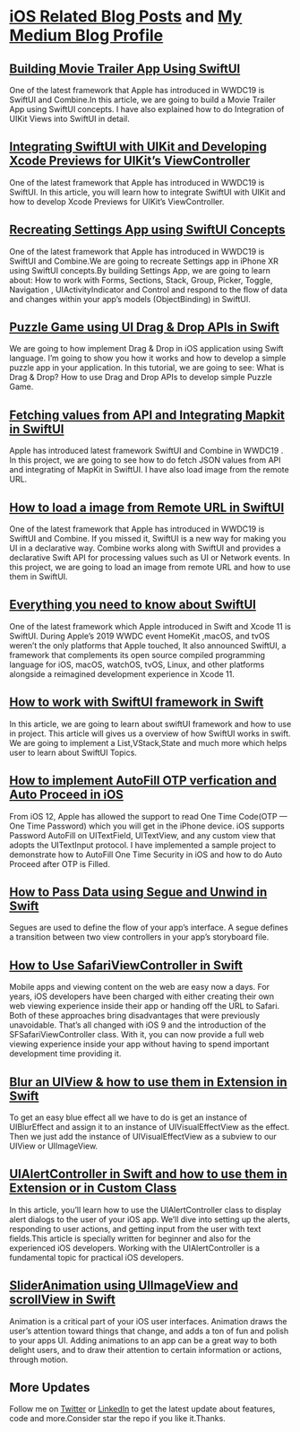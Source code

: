 # [iOS Related Blog Posts](https://medium.com/a-developer-in-making/tagged/ios) and [My Medium Blog Profile](https://medium.com/@shankarmadeshvaran)

## [Building Movie Trailer App Using SwiftUI](https://medium.com/flawless-app-stories/building-movie-trailer-app-using-swiftui-5d4dc5497462)
One of the latest framework that Apple has introduced in WWDC19 is SwiftUI and Combine.In this article, we are going to build a Movie Trailer App using SwiftUI concepts. I have also explained how to do Integration of UIKit Views into SwiftUI in detail.


## [Integrating SwiftUI with UIKit and Developing Xcode Previews for UIKit’s ViewController](https://medium.com/swlh/integrating-swiftui-with-uikit-and-developing-xcode-previews-for-uikits-viewcontroller-39941aaf2392)
One of the latest framework that Apple has introduced in WWDC19 is SwiftUI. In this article, you will learn how to integrate SwiftUI with UIKit and how to develop Xcode Previews for UIKit’s ViewController.


## [Recreating Settings App using SwiftUI Concepts](https://medium.com/a-developer-in-making/recreating-settings-app-using-swiftui-concepts-e034d2a95ed1)
One of the latest framework that Apple has introduced in WWDC19 is SwiftUI and Combine.We are going 
to recreate Settings app in iPhone XR using SwiftUI concepts.By building Settings App, we are going to learn about: How to work with Forms, Sections, Stack, Group, Picker, Toggle, Navigation , UIActivityIndicator and Control and respond to the flow of data and changes within your app’s models (ObjectBinding) in SwiftUI.


## [Puzzle Game using UI Drag & Drop APIs in Swift](https://medium.com/a-developer-in-making/puzzle-game-using-ui-drag-drop-apis-in-swift-4bd9d29f6c20)
We are going to how implement Drag & Drop in iOS application using Swift language. I’m going to show you how it works and how to develop a simple puzzle app in your application. In this tutorial, we are going to see:
What is Drag & Drop? How to use Drag and Drop APIs to develop simple Puzzle Game.


## [Fetching values from API and Integrating Mapkit in SwiftUI](https://medium.com/a-developer-in-making/fetching-values-from-api-and-integrating-mapkit-in-swiftui-3277806d9090)
Apple has introduced latest framework SwiftUI and Combine in WWDC19 . In this project, we are going to see how to do fetch JSON values from API and integrating of MapKit in SwiftUI. I have also load image from the remote URL.


## [How to load a image from Remote URL in SwiftUI](https://medium.com/a-developer-in-making/how-to-load-a-image-from-url-in-swiftui-59f870f9b3f7)
One of the latest framework that Apple has introduced in WWDC19 is SwiftUI and Combine. If you missed it, 
SwiftUI is a new way for making you UI in a declarative way. Combine works along with SwiftUI and provides a declarative Swift API for processing values such as UI or Network events.
In this project, we are going to load an image from remote URL and how to use them in SwiftUI.


## [Everything you need to know about SwiftUI](https://medium.com/a-developer-in-making/everything-you-need-to-know-about-swiftui-1dc4943f0e94)
One of the latest framework which Apple introduced in Swift and Xcode 11 is SwiftUI. During Apple’s 2019 WWDC event HomeKit ,macOS, and tvOS weren’t the only platforms that Apple touched, It also announced SwiftUI, a framework that complements its open source compiled programming language for iOS, macOS, watchOS, tvOS, Linux, and other platforms alongside a reimagined development experience in Xcode 11.


## [How to work with SwiftUI framework in Swift](https://medium.com/a-developer-in-making/how-to-work-with-swiftui-framework-in-swift-89deda4bfe3)
In this article, we are going to learn about swiftUI framework and how to use in project. This article will gives us a overview of how SwiftUI works in swift. We are going to implement a List,VStack,State and much more which helps user to learn about SwiftUI Topics.


## [How to implement AutoFill OTP verfication and Auto Proceed in iOS](https://medium.com/a-developer-in-making/how-to-implement-automatic-otp-verification-in-ios-7813c6116a1d)
From iOS 12, Apple has allowed the support to read One Time Code(OTP — One Time Password) which you will get in the iPhone device. iOS supports Password AutoFill on UITextField, UITextView, and any custom view that adopts the UITextInput protocol. I have implemented a sample project to demonstrate how to AutoFill One Time Security in iOS and how to do Auto Proceed after OTP is Filled.


## [How to Pass Data using Segue and Unwind in Swift](https://medium.com/a-developer-in-making/how-to-pass-data-using-segue-and-unwind-in-swift-afaf241186fc)
Segues are used to define the flow of your app’s interface. A segue defines a transition between two view controllers in your app’s storyboard file. 


## [How to Use SafariViewController in Swift](https://medium.com/a-developer-in-making/how-to-use-safariviewcontroller-in-swift-85ea39794c03)
Mobile apps and viewing content on the web are easy now a days. For years, iOS developers have been charged with either creating their own web viewing experience inside their app or handing off the URL to Safari. Both of these approaches bring disadvantages that were previously unavoidable.
That’s all changed with iOS 9 and the introduction of the SFSafariViewController class. With it, you can now provide a full web viewing experience inside your app without having to spend important development time providing it.


## [Blur an UIView & how to use them in Extension in Swift](https://medium.com/a-developer-in-making/blur-an-uiview-how-to-use-them-in-extension-in-swift-5416203878c0)
To get an easy blue effect all we have to do is get an instance of UIBlurEffect and assign it to an instance of UIVisualEffectView as the effect. Then we just add the instance of UIVisualEffectView as a subview to our UIView or UIImageView.


## [UIAlertController in Swift and how to use them in Extension or in Custom Class](https://medium.com/a-developer-in-making/uialertcontroller-in-swift-and-how-to-use-them-in-extension-or-in-custom-class-2d8dcf9cb292)
In this article, you’ll learn how to use the UIAlertController class to display alert dialogs to the user of your iOS app. We’ll dive into setting up the alerts, responding to user actions, and getting input from the user with text fields.This article is specially written for beginner and also for the experienced iOS developers. Working with the UIAlertController is a fundamental topic for practical iOS developers.


## [SliderAnimation using UIImageView and scrollView in Swift](https://medium.com/a-developer-in-making/slideranimation-using-uiimageview-and-scrollview-in-swift-29710a4f5e30)
Animation is a critical part of your iOS user interfaces. Animation draws the user’s attention toward things that change, and adds a ton of fun and polish to your apps UI. Adding animations to an app can be a great way to
both delight users, and to draw their attention to certain information or actions, through motion.


## More Updates
Follow me on [Twitter](https://twitter.com/Shankar__am) or [LinkedIn](https://www.linkedin.com/in/shankar-mathesh) to get the latest update about features, code and more.Consider star the repo if you like it.Thanks.
